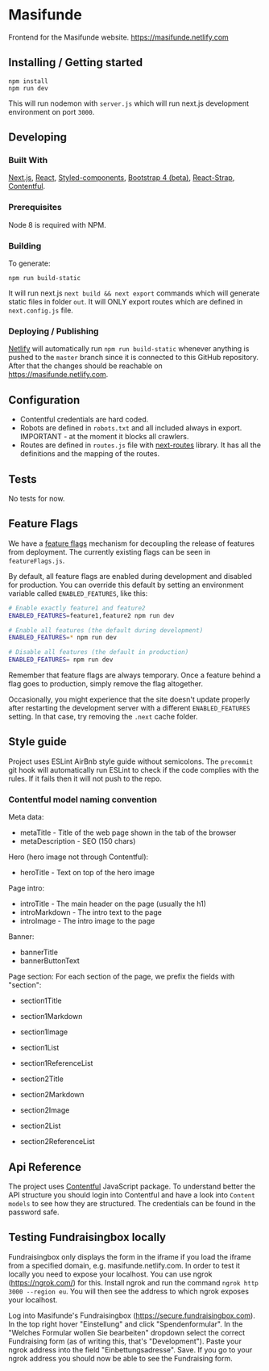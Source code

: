 # Masifunde

Frontend for the Masifunde website. https://masifunde.netlify.com

## Installing / Getting started

```shell
npm install
npm run dev
```

This will run nodemon with `server.js` which will run next.js development environment on port
`3000`.

## Developing

### Built With

[Next.js](https://github.com/zeit/next.js/), [React](https://reactjs.org/),
[Styled-components](https://www.styled-components.com/),
[Bootstrap 4 (beta)](https://getbootstrap.com), [React-Strap](https://reactstrap.github.io),
[Contentful](https://www.contentful.com/).

### Prerequisites

Node 8 is required with NPM.

### Building

To generate:

```shell
npm run build-static
```

It will run next.js `next build && next export` commands which will generate static files in folder
`out`. It will ONLY export routes which are defined in `next.config.js` file.

### Deploying / Publishing

[Netlify](https://www.netlify.com/) will automatically run `npm run build-static` whenever anything is pushed to the `master` branch since it is connected to this GitHub repository. After that the changes should be reachable on https://masifunde.netlify.com.

## Configuration

* Contentful credentials are hard coded.
* Robots are defined in `robots.txt` and all included always in export. IMPORTANT - at the moment it
  blocks all crawlers.
* Routes are defined in `routes.js` file with
  [next-routes](https://www.npmjs.com/package/next-routes) library. It has all the definitions and
  the mapping of the routes.

## Tests

No tests for now.

## Feature Flags

We have a [feature flags][feature-flags] mechanism for decoupling the release
of features from deployment. The currently existing flags can be seen in
`featureFlags.js`.

By default, all feature flags are enabled during development and disabled for
production. You can override this default by setting an environment variable
called `ENABLED_FEATURES`, like this:

```sh
# Enable exactly feature1 and feature2
ENABLED_FEATURES=feature1,feature2 npm run dev

# Enable all features (the default during development)
ENABLED_FEATURES=* npm run dev

# Disable all features (the default in production)
ENABLED_FEATURES= npm run dev
```

Remember that feature flags are always temporary. Once a feature behind a
flag goes to production, simply remove the flag altogether.

Occasionally, you might experience that the site doesn't update properly
after restarting the development server with a different `ENABLED_FEATURES`
setting. In that case, try removing the `.next` cache folder.

[feature-flags]: https://martinfowler.com/articles/feature-toggles.html

## Style guide

Project uses ESLint AirBnb style guide without semicolons. The `precommit` git hook will
automatically run ESLint to check if the code complies with the rules. If it fails then it will not
push to the repo.

### Contentful model naming convention
Meta data:
* metaTitle - Title of the web page shown in the tab of the browser
* metaDescription - SEO (150 chars)

Hero (hero image not through Contentful):
* heroTitle - Text on top of the hero image

Page intro:
* introTitle - The main header on the page (usually the h1)
* introMarkdown - The intro text to the page
* introImage - The intro image to the page

Banner:
* bannerTitle
* bannerButtonText

Page section:
For each section of the page, we prefix the fields with "section<number>":
* section1Title
* section1Markdown
* section1Image
* section1List
* section1ReferenceList


* section2Title
* section2Markdown
* section2Image
* section2List
* section2ReferenceList

## Api Reference

The project uses [Contentful](https://www.contentful.com/) JavaScript package. To understand better
the API structure you should login into Contentful and have a look into `Content models` to see how
they are structured. The credentials can be found in the password safe.

## Testing Fundraisingbox locally

Fundraisingbox only displays the form in the iframe if you load the iframe from a specified domain, e.g. masifunde.netlify.com. In order to test it locally you need to expose your localhost. You can use ngrok (https://ngrok.com/) for this. Install ngrok and run the command ```ngrok http 3000 --region eu```. You will then see the address to which ngrok exposes your localhost.

Log into Masifunde's Fundraisingbox (https://secure.fundraisingbox.com). In the top right hover "Einstellung" and click "Spendenformular". In the "Welches Formular wollen Sie bearbeiten" dropdown select the correct Fundraising form (as of writing this, that's "Development"). Paste your ngrok address into the field "Einbettungsadresse". Save. If you go to your ngrok address you should now be able to see the Fundraising form.
